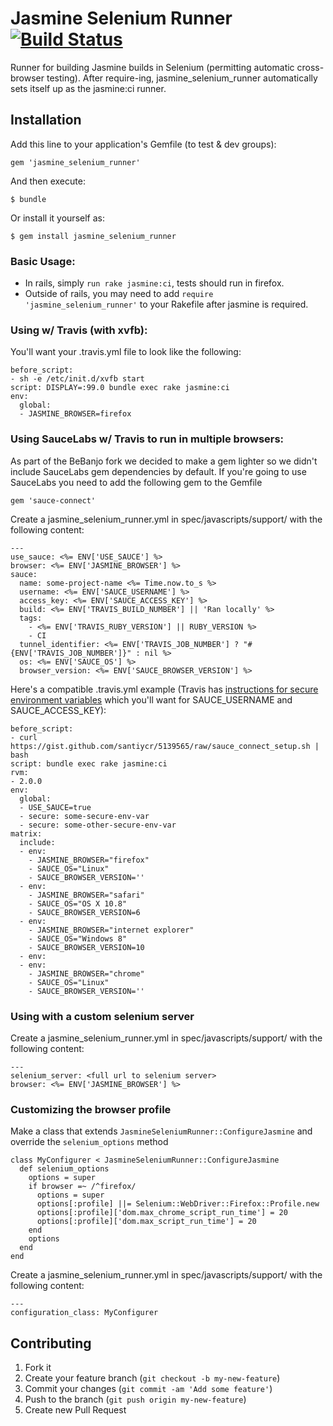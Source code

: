 # Jasmine Selenium Runner [![Build Status](https://travis-ci.org/jasmine/jasmine_selenium_runner.png?branch=master)](https://travis-ci.org/jasmine/jasmine_selenium_runner)

Runner for building Jasmine builds in Selenium (permitting automatic cross-browser testing).
After require-ing, jasmine_selenium_runner automatically sets itself up as the jasmine:ci runner.

## Installation

Add this line to your application's Gemfile (to test & dev groups):

    gem 'jasmine_selenium_runner'

And then execute:

    $ bundle

Or install it yourself as:

    $ gem install jasmine_selenium_runner

### Basic Usage:

- In rails, simply `run rake jasmine:ci`, tests should run in firefox.
- Outside of rails, you may need to add `require 'jasmine_selenium_runner'` to your Rakefile after jasmine is required.

### Using w/ Travis (with xvfb): 

You'll want your .travis.yml file to look like the following:

    before_script:
    - sh -e /etc/init.d/xvfb start
    script: DISPLAY=:99.0 bundle exec rake jasmine:ci
    env:
      global:
      - JASMINE_BROWSER=firefox

### Using SauceLabs w/ Travis to run in multiple browsers:

As part of the BeBanjo fork we decided to make a gem lighter so we didn't include SauceLabs gem dependencies by default.
If you're going to use SauceLabs you need to add the following gem to the Gemfile

    gem 'sauce-connect'

Create a jasmine_selenium_runner.yml in spec/javascripts/support/ with the following content:

    ---
    use_sauce: <%= ENV['USE_SAUCE'] %>
    browser: <%= ENV['JASMINE_BROWSER'] %>
    sauce:
      name: some-project-name <%= Time.now.to_s %>
      username: <%= ENV['SAUCE_USERNAME'] %>
      access_key: <%= ENV['SAUCE_ACCESS_KEY'] %>
      build: <%= ENV['TRAVIS_BUILD_NUMBER'] || 'Ran locally' %>
      tags:
        - <%= ENV['TRAVIS_RUBY_VERSION'] || RUBY_VERSION %>
        - CI
      tunnel_identifier: <%= ENV['TRAVIS_JOB_NUMBER'] ? "#{ENV['TRAVIS_JOB_NUMBER']}" : nil %>
      os: <%= ENV['SAUCE_OS'] %>
      browser_version: <%= ENV['SAUCE_BROWSER_VERSION'] %>

Here's a compatible .travis.yml example (Travis has
[instructions for secure environment variables](http://about.travis-ci.org/docs/user/build-configuration/#Secure-environment-variables)
which you'll want for SAUCE_USERNAME and SAUCE_ACCESS_KEY):

    before_script:
    - curl https://gist.github.com/santiycr/5139565/raw/sauce_connect_setup.sh | bash
    script: bundle exec rake jasmine:ci
    rvm:
    - 2.0.0
    env:
      global:
      - USE_SAUCE=true
      - secure: some-secure-env-var
      - secure: some-other-secure-env-var
    matrix:
      include:
      - env:
        - JASMINE_BROWSER="firefox"
        - SAUCE_OS="Linux"
        - SAUCE_BROWSER_VERSION=''
      - env:
        - JASMINE_BROWSER="safari"
        - SAUCE_OS="OS X 10.8"
        - SAUCE_BROWSER_VERSION=6
      - env:
        - JASMINE_BROWSER="internet explorer"
        - SAUCE_OS="Windows 8"
        - SAUCE_BROWSER_VERSION=10
      - env:
      - env:
        - JASMINE_BROWSER="chrome"
        - SAUCE_OS="Linux"
        - SAUCE_BROWSER_VERSION=''

### Using with a custom selenium server

Create a jasmine_selenium_runner.yml in spec/javascripts/support/ with the following content:

    ---
    selenium_server: <full url to selenium server>
    browser: <%= ENV['JASMINE_BROWSER'] %>

### Customizing the browser profile

Make a class that extends `JasmineSeleniumRunner::ConfigureJasmine` and override the `selenium_options` method

    class MyConfigurer < JasmineSeleniumRunner::ConfigureJasmine
      def selenium_options
        options = super
        if browser =~ /^firefox/
          options = super
          options[:profile] ||= Selenium::WebDriver::Firefox::Profile.new
          options[:profile]['dom.max_chrome_script_run_time'] = 20
          options[:profile]['dom.max_script_run_time'] = 20
        end
        options
      end
    end

Create a jasmine_selenium_runner.yml in spec/javascripts/support/ with the following content:

    ---
    configuration_class: MyConfigurer

## Contributing

1. Fork it
2. Create your feature branch (`git checkout -b my-new-feature`)
3. Commit your changes (`git commit -am 'Add some feature'`)
4. Push to the branch (`git push origin my-new-feature`)
5. Create new Pull Request

